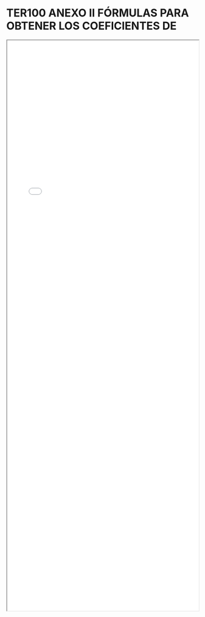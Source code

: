 
# TER100 ANEXO II FÓRMULAS PARA OBTENER LOS COEFICIENTES DE

<iframe src="../TER100 ANEXO II FÓRMULAS PARA OBTENER LOS COEFICIENTES DE.pdf" width="100%" height="1500px"></iframe>

